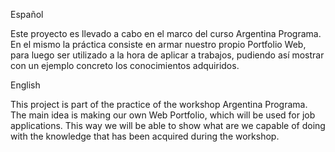 
Español

Este proyecto es llevado a cabo en el marco del curso Argentina Programa. En el mismo la práctica consiste en 
armar nuestro propio Portfolio Web, para luego ser utilizado a la hora de aplicar a trabajos, pudiendo así mostrar
con un ejemplo concreto los conocimientos adquiridos. 

English

This project is part of the practice of the workshop Argentina Programa. The main idea is making
our own Web Portfolio, which will be used for job applications. This way we will be able to show 
what are we capable of doing with the knowledge that has been acquired during the workshop.
